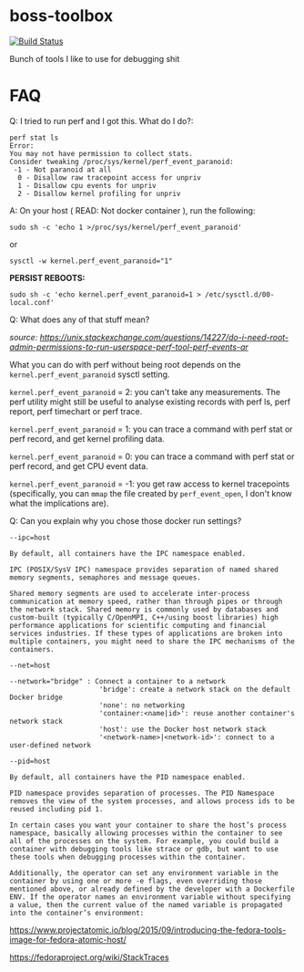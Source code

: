 # boss-toolbox

[![Build Status](https://travis-ci.org/bossjones/boss-toolbox.svg?branch=master)](https://travis-ci.org/bossjones/boss-toolbox)

Bunch of tools I like to use for debugging shit


# FAQ

Q: I tried to run perf and I got this. What do I do?:

```
perf stat ls
Error:
You may not have permission to collect stats.
Consider tweaking /proc/sys/kernel/perf_event_paranoid:
 -1 - Not paranoid at all
  0 - Disallow raw tracepoint access for unpriv
  1 - Disallow cpu events for unpriv
  2 - Disallow kernel profiling for unpriv
```

A: On your host ( READ: Not docker container ), run the following:

`sudo sh -c 'echo 1 >/proc/sys/kernel/perf_event_paranoid'`

or

`sysctl -w kernel.perf_event_paranoid="1"`


**PERSIST REBOOTS:**

`sudo sh -c 'echo kernel.perf_event_paranoid=1 > /etc/sysctl.d/00-local.conf'`


Q: What does any of that stuff mean?

*source: https://unix.stackexchange.com/questions/14227/do-i-need-root-admin-permissions-to-run-userspace-perf-tool-perf-events-ar*

What you can do with perf without being root depends on the `kernel.perf_event_paranoid` sysctl setting.

`kernel.perf_event_paranoid` = 2: you can't take any measurements. The perf utility might still be useful to analyse existing records with perf ls, perf report, perf timechart or perf trace.

`kernel.perf_event_paranoid` = 1: you can trace a command with perf stat or perf record, and get kernel profiling data.

`kernel.perf_event_paranoid` = 0: you can trace a command with perf stat or perf record, and get CPU event data.

`kernel.perf_event_paranoid` = -1: you get raw access to kernel tracepoints (specifically, you can `mmap` the file created by `perf_event_open`, I don't know what the implications are).


Q: Can you explain why you chose those docker run settings?


```
--ipc=host

By default, all containers have the IPC namespace enabled.

IPC (POSIX/SysV IPC) namespace provides separation of named shared memory segments, semaphores and message queues.

Shared memory segments are used to accelerate inter-process communication at memory speed, rather than through pipes or through the network stack. Shared memory is commonly used by databases and custom-built (typically C/OpenMPI, C++/using boost libraries) high performance applications for scientific computing and financial services industries. If these types of applications are broken into multiple containers, you might need to share the IPC mechanisms of the containers.
```

```
--net=host

--network="bridge" : Connect a container to a network
                      'bridge': create a network stack on the default Docker bridge
                      'none': no networking
                      'container:<name|id>': reuse another container's network stack
                      'host': use the Docker host network stack
                      '<network-name>|<network-id>': connect to a user-defined network
```

```
--pid=host

By default, all containers have the PID namespace enabled.

PID namespace provides separation of processes. The PID Namespace removes the view of the system processes, and allows process ids to be reused including pid 1.

In certain cases you want your container to share the host’s process namespace, basically allowing processes within the container to see all of the processes on the system. For example, you could build a container with debugging tools like strace or gdb, but want to use these tools when debugging processes within the container.
```

```
Additionally, the operator can set any environment variable in the container by using one or more -e flags, even overriding those mentioned above, or already defined by the developer with a Dockerfile ENV. If the operator names an environment variable without specifying a value, then the current value of the named variable is propagated into the container’s environment:
```


https://www.projectatomic.io/blog/2015/09/introducing-the-fedora-tools-image-for-fedora-atomic-host/


https://fedoraproject.org/wiki/StackTraces
